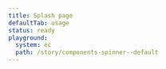 ```yaml
---
title: Splash page
defaultTab: usage
status: ready
playground:
  system: ec
  path: /story/components-spinner--default
---
```

